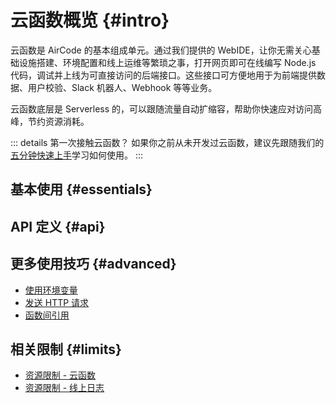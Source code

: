 # 云函数概览 {#intro}

云函数是 AirCode 的基本组成单元。通过我们提供的 WebIDE，让你无需关心基础设施搭建、环境配置和线上运维等繁琐之事，打开网页即可在线编写 Node.js 代码，调试并上线为可直接访问的后端接口。这些接口可方便地用于为前端提供数据、用户校验、Slack 机器人、Webhook 等等业务。

云函数底层是 Serverless 的，可以跟随流量自动扩缩容，帮助你快速应对访问高峰，节约资源消耗。

::: details 第一次接触云函数？
如果你之前从未开发过云函数，建议先跟随我们的[五分钟快速上手](/getting-started/)学习如何使用。
:::

## 基本使用 {#essentials}

<ListBoxContainer>
<ListBox
  link="/guide/functions/development.html"
  title="在线开发云函数"
  description="使用 WebIDE 在线开发云函数代码，了解云函数的参数、返回、错误处理和时区等问题"
/>
<ListBox
  link="/guide/functions/debug.html"
  title="在线调试云函数"
  description="了解如何在线调试接口代码，传递参数并查看运行结果，以及如何使用线上请求来提升调试效率"
/>
<ListBox
  link="/guide/functions/deployment.html"
  title="部署云函数"
  description="将开发完成的函数部署到线上，生成可直接访问的 URL 地址，并了解如何查看和管理版本"
/>
<ListBox
  link="/guide/functions/invoke.html"
  title="调用云函数"
  description="通过 SDK 或 HTTP 调用云函数，包含对超时时间和 CORS 等策略的说明"
/>
<ListBox
  link="/guide/functions/logs.html"
  title="线上日志"
  description="实时获取函数运行过程中生成的日志，还可以通过时间、关键字等信息来过滤日志内容，方便问题排查"
/>
<ListBox
  link="/guide/functions/npm.html"
  title="使用 NPM 安装依赖"
  description="了解如何使用 NPM 来在线查找、安装和管理应用的依赖"
/>
</ListBoxContainer>

## API 定义 {#api}

<ListBoxContainer>
<ListBox
  link="/reference/server/functions-runtime.html"
  title="云函数运行时"
  description="关于云函数 Node.js 版本、超时时间、环境变量、自动扩缩容、冷启动等的说明"
/>
<ListBox
  link="/reference/server/functions-api.html"
  title="云函数 API"
  description="关于函数模板、params 及 context 的定义"
/>
</ListBoxContainer>

## 更多使用技巧 {#advanced}

- [使用环境变量](/guide/functions/env.html)
- [发送 HTTP 请求](/guide/functions/http-request.html)
- [函数间引用](/guide/functions/require.html)

## 相关限制 {#limits}

- [资源限制 - 云函数](/about/limits.html#functions)
- [资源限制 - 线上日志](/about/limits.html#logs)
